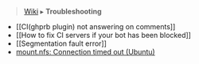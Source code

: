 > [Wiki](Home) ▸ **Troubleshooting**

* [[CI(ghprb plugin) not answering on comments]]
* [[How to fix CI servers if your bot has been blocked]]
* [[Segmentation fault error]]
* [mount.nfs: Connection timed out (Ubuntu)](https://github.com/propeoplemd/cibox/issues/300)